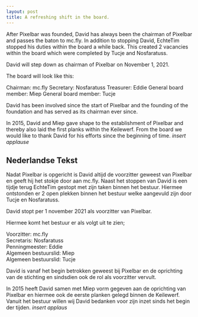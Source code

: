```yaml
---
layout: post
title: A refreshing shift in the board.
---
```


After Pixelbar was founded, David has always been the chairman of Pixelbar and passes the baton to mc.fly. In addition to stopping David, EchteTim stopped his duties within the board a while back. This created 2 vacancies within the board which were completed by Tucje and Nosfaratuss.

David will step down as chairman of Pixelbar on November 1, 2021.

The board will look like this:

Chairman: mc.fly
Secretary: Nosfaratuss
Treasurer: Eddie
General board member: Miep
General board member: Tucje

David has been involved since the start of Pixelbar and the founding of the foundation and has served as its chairman ever since.

In 2015, David and Miep gave shape to the establishment of Pixelbar and thereby also laid the first planks within the Keilewerf. From the board we would like to thank David for his efforts since the beginning of time. *insert applause*

<h2>Nederlandse Tekst</h2>

Nadat Pixelbar is opgericht is David altijd de voorzitter geweest van Pixelbar en geeft hij het stokje door aan mc.fly. Naast het stoppen van David is een tijdje terug EchteTim gestopt met zijn taken binnen het bestuur. Hiermee ontstonden er 2 open plekken binnen het bestuur welke aangevuld zijn door Tucje en Nosfaratuss.

David stopt per 1 november 2021 als voorzitter van Pixelbar.   
  
Hiermee komt het bestuur er als volgt uit te zien;

Voorzitter: mc.fly  
Secretaris: Nosfaratuss  
Penningmeester: Eddie  
Algemeen bestuurslid: Miep  
Algemeen bestuurslid: Tucje  

David is vanaf het begin betrokken geweest bij Pixelbar en de oprichting van de stichting en sindsdien ook de rol als voorzitter vervult.  
  
In 2015 heeft David samen met Miep vorm gegeven aan de oprichting van Pixelbar en hiermee ook de eerste planken gelegd binnen de Keilewerf. Vanuit het bestuur willen wij David bedanken voor zijn inzet sinds het begin der tijden. *insert applaus*  

